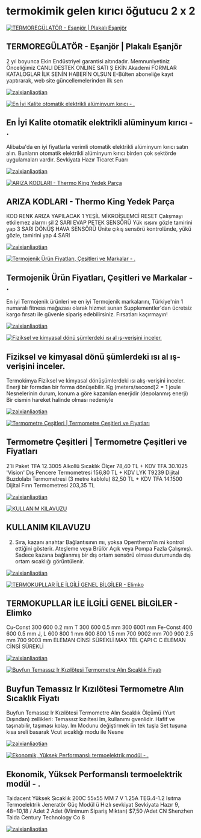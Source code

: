 # termokimik gelen kırıcı öğutucu 2 x 2
<a href="https://mnn.zoosnet.net/LR/Chatpre.aspx?id=MNN94995150&p=https://topgrinding.com/" target="_blank">![TERMOREGÜLATÖR - Eşanjör | Plakalı Eşanjör](https://github.com/technlg/images/blob/main/28.jpg)</a>
## TERMOREGÜLATÖR - Eşanjör | Plakalı Eşanjör
2 yıl boyunca Ekin Endüstriyel garantisi altındadır. Memnuniyetiniz Önceliğimiz CANLI DESTEK ONLINE SATI Ş EKİN Akademi FORMLAR KATALOGLAR İLK SENİN HABERİN OLSUN E-Bülten aboneliğe kayıt yaptırarak, web site güncellemelerinden ilk sen 
<a href="https://mnn.zoosnet.net/LR/Chatpre.aspx?id=MNN94995150&p=https://topgrinding.com/" target="_blank"><img src="https://github.com/technlg/images/raw/main/chat11.jpg" alt="zaixianliaotian"/></a><a href="//whatsapp.shibangsoft.com/WhatsApp.php" ><img src="https://github.com/technlg/images/raw/main/chat11.png" alt=""></a>
<a href="https://mnn.zoosnet.net/LR/Chatpre.aspx?id=MNN94995150&p=https://topgrinding.com/" target="_blank">![En İyi Kalite otomatik elektrikli alüminyum kırıcı - .](https://github.com/technlg/images/blob/main/40.jpg)</a>
## En İyi Kalite otomatik elektrikli alüminyum kırıcı - .
Alibaba'da en iyi fiyatlarla verimli otomatik elektrikli alüminyum kırıcı satın alın. Bunların otomatik elektrikli alüminyum kırıcı birden çok sektörde uygulamaları vardır. Sevkiyata Hazır Ticaret Fuarı
<a href="https://mnn.zoosnet.net/LR/Chatpre.aspx?id=MNN94995150&p=https://topgrinding.com/" target="_blank"><img src="https://github.com/technlg/images/raw/main/chat11.jpg" alt="zaixianliaotian"/></a><a href="//whatsapp.shibangsoft.com/WhatsApp.php" ><img src="https://github.com/technlg/images/raw/main/chat11.png" alt=""></a>
<a href="https://mnn.zoosnet.net/LR/Chatpre.aspx?id=MNN94995150&p=https://topgrinding.com/" target="_blank">![ARIZA KODLARI - Thermo King Yedek Parça](https://github.com/technlg/images/blob/main/13.jpg)</a>
## ARIZA KODLARI - Thermo King Yedek Parça
KOD RENK ARIZA YAPILACAK 1 YEŞİL MİKROİŞLEMCİ RESET Çalışmayı etkilemez alarmı sil 2 SARI EVAP PETEK SENSÖRÜ Yük ısısını gözle tamirini yap 3 SARI DÖNÜŞ HAVA SENSÖRÜ Ünite çıkış sensörü kontrolünde, yükü gözle, tamirini yap 4 SARI
<a href="https://mnn.zoosnet.net/LR/Chatpre.aspx?id=MNN94995150&p=https://topgrinding.com/" target="_blank"><img src="https://github.com/technlg/images/raw/main/chat11.jpg" alt="zaixianliaotian"/></a><a href="//whatsapp.shibangsoft.com/WhatsApp.php" ><img src="https://github.com/technlg/images/raw/main/chat11.png" alt=""></a>
<a href="https://mnn.zoosnet.net/LR/Chatpre.aspx?id=MNN94995150&p=https://topgrinding.com/" target="_blank">![Termojenik Ürün Fiyatları, Çeşitleri ve Markalar - .](https://github.com/technlg/images/blob/main/31.jpg)</a>
## Termojenik Ürün Fiyatları, Çeşitleri ve Markalar - .
En iyi Termojenik ürünleri ve en iyi Termojenik markalarını, Türkiye'nin 1 numaralı fitness mağazası olarak hizmet sunan Supplementler'dan ücretsiz kargo fırsatı ile güvenle sipariş edebilirsiniz. Fırsatları kaçırmayın!
<a href="https://mnn.zoosnet.net/LR/Chatpre.aspx?id=MNN94995150&p=https://topgrinding.com/" target="_blank"><img src="https://github.com/technlg/images/raw/main/chat11.jpg" alt="zaixianliaotian"/></a><a href="//whatsapp.shibangsoft.com/WhatsApp.php" ><img src="https://github.com/technlg/images/raw/main/chat11.png" alt=""></a>
<a href="https://mnn.zoosnet.net/LR/Chatpre.aspx?id=MNN94995150&p=https://topgrinding.com/" target="_blank">![Fiziksel ve kimyasal dönü şümlerdeki ısı al ış-verişini inceler.](https://github.com/technlg/images/blob/main/10.jpg)</a>
## Fiziksel ve kimyasal dönü şümlerdeki ısı al ış-verişini inceler.
Termokimya Fiziksel ve kimyasal dönüşümlerdeki ısı alış-verişini inceler. Enerji bir formdan bir forma dönüşebilir. Kg  (meters/second)2 = 1 joule Nesnelerinin durum, konum a göre kazanılan enerjidir (depolanmış enerji) Bir cismin hareket halinde olması nedeniyle
<a href="https://mnn.zoosnet.net/LR/Chatpre.aspx?id=MNN94995150&p=https://topgrinding.com/" target="_blank"><img src="https://github.com/technlg/images/raw/main/chat11.jpg" alt="zaixianliaotian"/></a><a href="//whatsapp.shibangsoft.com/WhatsApp.php" ><img src="https://github.com/technlg/images/raw/main/chat11.png" alt=""></a>
<a href="https://mnn.zoosnet.net/LR/Chatpre.aspx?id=MNN94995150&p=https://topgrinding.com/" target="_blank">![Termometre Çeşitleri | Termometre Çeşitleri ve Fiyatları](https://github.com/technlg/images/blob/main/55.jpg)</a>
## Termometre Çeşitleri | Termometre Çeşitleri ve Fiyatları
2´li Paket TFA 12.3005 Alkollü Sıcaklık Ölçer 78,40 TL + KDV TFA 30.1025 'Vision' Dış Pencere Termometresi 156,80 TL + KDV LYK T9239 Dijital Buzdolabı Termometresi (3 metre kablolu) 82,50 TL + KDV TFA 14.1500 Dijital Fırın Termometresi 203,35 TL 
<a href="https://mnn.zoosnet.net/LR/Chatpre.aspx?id=MNN94995150&p=https://topgrinding.com/" target="_blank"><img src="https://github.com/technlg/images/raw/main/chat11.jpg" alt="zaixianliaotian"/></a><a href="//whatsapp.shibangsoft.com/WhatsApp.php" ><img src="https://github.com/technlg/images/raw/main/chat11.png" alt=""></a>
<a href="https://mnn.zoosnet.net/LR/Chatpre.aspx?id=MNN94995150&p=https://topgrinding.com/" target="_blank">![KULLANIM KILAVUZU](https://github.com/technlg/images/blob/main/39.jpg)</a>
## KULLANIM KILAVUZU
2. Sıra, kazanı anahtar Bağlantısının mı, yoksa Opentherm'in mi kontrol ettiğini gösterir. Ateşleme veya Brülör Açık veya Pompa Fazla Çalışmış). Sadece kazana bağlanmış bir dış ortam sensörü olması durumunda dış ortam sıcaklığı görüntülenir.
<a href="https://mnn.zoosnet.net/LR/Chatpre.aspx?id=MNN94995150&p=https://topgrinding.com/" target="_blank"><img src="https://github.com/technlg/images/raw/main/chat11.jpg" alt="zaixianliaotian"/></a><a href="//whatsapp.shibangsoft.com/WhatsApp.php" ><img src="https://github.com/technlg/images/raw/main/chat11.png" alt=""></a>
<a href="https://mnn.zoosnet.net/LR/Chatpre.aspx?id=MNN94995150&p=https://topgrinding.com/" target="_blank">![TERMOKUPLLAR İLE İLGİLİ GENEL BİLGİLER - Elimko](https://github.com/technlg/images/blob/main/56.jpg)</a>
## TERMOKUPLLAR İLE İLGİLİ GENEL BİLGİLER - Elimko
Cu-Const 300 600 0.2 mm T 300 600 0.5 mm 300 6001 mm Fe-Const 400 600 0.5 mm J, L 600 800 1 mm 600 800 1.5 mm 700 9002 mm 700 900 2.5 mm 700 9003 mm ELEMAN CİNSİ SÜREKLİ MAX TEL ÇAPI C C ELEMAN CİNSİ SÜREKLİ
<a href="https://mnn.zoosnet.net/LR/Chatpre.aspx?id=MNN94995150&p=https://topgrinding.com/" target="_blank"><img src="https://github.com/technlg/images/raw/main/chat11.jpg" alt="zaixianliaotian"/></a><a href="//whatsapp.shibangsoft.com/WhatsApp.php" ><img src="https://github.com/technlg/images/raw/main/chat11.png" alt=""></a>
<a href="https://mnn.zoosnet.net/LR/Chatpre.aspx?id=MNN94995150&p=https://topgrinding.com/" target="_blank">![Buyfun Temassız Ir Kızılötesi Termometre Alın Sıcaklık Fiyatı](https://github.com/technlg/images/blob/main/32.jpg)</a>
## Buyfun Temassız Ir Kızılötesi Termometre Alın Sıcaklık Fiyatı
Buyfun Temassız Ir Kızılötesi Termometre Alın Sıcaklık Ölçümü (Yurt Dışından) zellikleri: Temassız kızıltesi lm, kullanımı gvenlidir. Hafif ve taşınabilir, taşıması kolay. lm Modunu değiştirmek iin tek tuşla Set tuşuna kısa sreli basarak Vcut sıcaklığı modu ile Nesne 
<a href="https://mnn.zoosnet.net/LR/Chatpre.aspx?id=MNN94995150&p=https://topgrinding.com/" target="_blank"><img src="https://github.com/technlg/images/raw/main/chat11.jpg" alt="zaixianliaotian"/></a><a href="//whatsapp.shibangsoft.com/WhatsApp.php" ><img src="https://github.com/technlg/images/raw/main/chat11.png" alt=""></a>
<a href="https://mnn.zoosnet.net/LR/Chatpre.aspx?id=MNN94995150&p=https://topgrinding.com/" target="_blank">![Ekonomik, Yüksek Performanslı termoelektrik modül - .](https://github.com/technlg/images/blob/main/23.jpg)</a>
## Ekonomik, Yüksek Performanslı termoelektrik modül - .
Taidacent Yüksek Sıcaklık 200C 55x55 MM 7 V 1.25A TEG.4-1.2 Isıtma Termoelektrik Jeneratör Güç Modül ü Hızlı sevkiyat Sevkiyata Hazır $9,48-$10,18 / Adet 2 Adet (Minimum Sipariş Miktarı) $7,50 /Adet CN Shenzhen Taida Century Technology Co 8 
<a href="https://mnn.zoosnet.net/LR/Chatpre.aspx?id=MNN94995150&p=https://topgrinding.com/" target="_blank"><img src="https://github.com/technlg/images/raw/main/chat11.jpg" alt="zaixianliaotian"/></a><a href="//whatsapp.shibangsoft.com/WhatsApp.php" ><img src="https://github.com/technlg/images/raw/main/chat11.png" alt=""></a>
